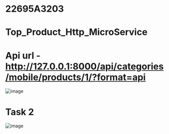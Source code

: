 # 22695A3203

# Top_Product_Http_MicroService

# Api url - http://127.0.0.1:8000/api/categories/mobile/products/1/?format=api

![image](https://github.com/user-attachments/assets/b1e68e72-d927-43cf-86da-23e3704f19ec)

# Task 2

![image](https://github.com/user-attachments/assets/a3aca736-139b-4961-9357-5382a7effe08)
